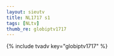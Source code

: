 ```yaml
--- 
layout: sieutv
title: NL1717 s1
tags: [NLtv]
thumb_re: globiptv1717
---
```

{% include tvadv key="globiptv1717" %} 
